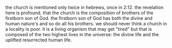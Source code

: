 the church is mentioned only twice in hebrews, once in 2:12. the revelation here
is profound, that the church is the composition of brothers of the firstborn son of
God. the firstborn son of God has both the divine and human nature's and so do all
his brothers. we should never think a church in a locality is poor. it is a living
organism that may get "tired" but that is composed of the two highest lives in the
universe: the divine life and the uplifted resurrected human life.
